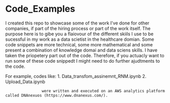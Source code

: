 # Code_Examples

I created this repo to showcase some of the work I've done for other companies, if part of the hiring process or part of the work itself. 
The purpose here is to gibe you a flaiovour of the different skiils I use to be sucessful in my work as a data scietist in the healthcare domian. 
Some code snippets are more technical, some more mathematical and some present a combination of knowledge domai and data sciens skills. 
I have taken the priopetery part out of the code. Therefore, if you actuacly want to run some of these code snippedt I might need to do further ajudtments to the code.

For example, codes like:
                    1. Data_transfom_assinemnt_RNM.ipynb
                    2. Upload_Data.ipynb
                    
                    were written and executed on an AWS analytics platform called DNAnexuos (https://www.dnanexus.com/).
